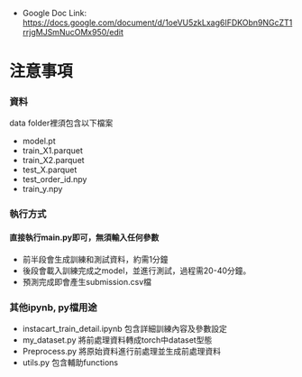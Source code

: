 * Google Doc Link: https://docs.google.com/document/d/1oeVU5zkLxag6IFDKObn9NGcZT1rrjgMJSmNucOMx950/edit

# 注意事項

### 資料
data folder裡須包含以下檔案

* model.pt
* train_X1.parquet
* train_X2.parquet
* test_X.parquet 
* test_order_id.npy 
* train_y.npy 

### 執行方式

#### 直接執行main.py即可，無須輸入任何參數

* 前半段會生成訓練和測試資料，約需1分鐘
* 後段會載入訓練完成之model，並進行測試，過程需20-40分鐘。
* 預測完成即會產生submission.csv檔

### 其他ipynb, py檔用途

* instacart_train_detail.ipynb 包含詳細訓練內容及參數設定
* my_dataset.py 將前處理資料轉成torch中dataset型態
* Preprocess.py 將原始資料進行前處理並生成前處理資料
* utils.py 包含輔助functions

